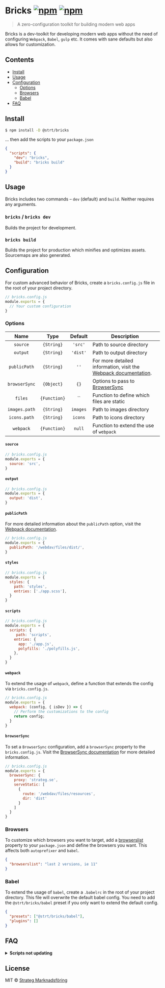 # Bricks [![npm](https://img.shields.io/npm/v/@strt/bricks.svg)](https://www.npmjs.com/package/@strt/bricks) [![npm](https://img.shields.io/npm/dm/@strt/bricks.svg)](https://www.npmjs.com/package/@strt/bricks)

> A zero-configuration toolkit for building modern web apps 

Bricks is a dev-toolkit for developing modern web apps without the need of configuring `Webpack`, `Babel`, `gulp` etc. It comes with sane defaults but also allows for customization. 

## Contents
- [Install](#install)
- [Usage](#usage)
- [Configuration](#configuration)
  - [Options](#options)
  - [Browsers](#browsers)
  - [Babel](#babel)
- [FAQ](#faq)

## Install
```bash
$ npm install -D @strt/bricks
```

... then add the scripts to your `package.json`
```json
{
  "scripts": {
    "dev": "bricks",
    "build": "bricks build"
  }
}
```

## Usage
Bricks includes two commands – `dev` (default) and `build`. Neither requires any arguments.

### `bricks` / `bricks dev` 
Builds the project for development.

### `bricks build` 
Builds the project for production which minifies and optimizes assets. Sourcemaps are also generated.

## Configuration
For custom advanced behavior of Bricks, create a `bricks.config.js` file in the root of your project directory. 

```javascript
// bricks.config.js
module.exports = {
  // Your custom configuration
}
```
### Options
| Name | Type | Default | Description |
| :-: | :--: | :--: | --- |
| `source` | `{String}` | `'src'` | Path to source directory |
| `output` | `{String}` | `'dist'` | Path to output directory |
| `publicPath` | `{String}` | `''` | For more detailed information, visit the [Webpack documentation](https://webpack.js.org/configuration/output/#output-publicpath).|
| `browserSync` | `{Object}` | `{}` | Options to pass to [BrowserSync](https://www.browsersync.io/docs/options) |
| `files` | `{Function}` | `` | Function to define which files are static |
| `images.path` | `{String}` | `images` | Path to images directory |
| `icons.path` | `{String}` | `icons` | Path to icons directory |
| `webpack` | `{Function}` | `null` | Function to extend the use of `webpack` |

#### `source`
```javascript
// bricks.config.js
module.exports = {
  source: 'src',
}
```

#### `output`
```javascript
// bricks.config.js
module.exports = {
  output: 'dist',
}
```

#### `publicPath`
For more detailed information about the `publicPath` option, visit the [Webpack documentation](https://webpack.js.org/configuration/output/#output-publicpath).
```javascript
// bricks.config.js
module.exports = {
  publicPath: '/webdav/files/dist/',
}
```

#### `styles`
```javascript
// bricks.config.js
module.exports = {
  styles: {
    path: 'styles',
    entries: ['./app.scss'],
  }
}
```

#### `scripts`
```javascript
// bricks.config.js
module.exports = {
  scripts: {
     path: 'scripts',
    entries: {
      app: './app.js',
      polyfills: './polyfills.js',
    },
  }
}
```

#### `webpack`
To extend the usage of `webpack`, define a function that extends the config via `bricks.config.js`.

```javascript
// bricks.config.js
module.exports = {
  webpack: (config, { isDev }) => {
    // Perform the customizations to the config
    return config;
  }
}
```

#### `browserSync`
To set a `BrowserSync` configuration, add a `browserSync` property to the `bricks.config.js`. Visit the [BrowserSync documentation](https://www.browsersync.io/docs/options) for more detailed information.

```javascript
// bricks.config.js
module.exports = {
  browserSync: {
    proxy: 'strateg.se',
    serveStatic: [
      {
        route: '/webdav/files/resources',
        dir: 'dist'
      }
    ]
  }
}
```

### Browsers
To customize which browsers you want to target, add a [browserslist](https://github.com/ai/browserslist) property to your `package.json` and define the browsers you want. This affects both `autoprefixer` and `babel`.

```json
{
  "browserslist": "last 2 versions, ie 11"
}
```

### Babel
To extend the usage of `babel`, create a `.babelrc` in the root of your project directory. This file will overwrite the default babel config. You need to add the `@strt/bricks/babel` preset if you only want to extend the default config. 

```json
{
  "presets": ["@strt/bricks/babel"],
  "plugins": []
}
```

## FAQ
<p>
  <details>
  <summary><b>Scripts not updating</b></summary>
  Make sure that the `scripts.publicPath` is set correctly.
  </details>
</p>

## License
MIT © [Strateg Marknadsföring](https://github.com/strt)

